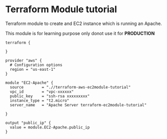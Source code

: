 # Terraform Module tutorial

Terraform module to create and EC2 instance which is running an Apache.

 This module is for learning  purpose only donot use it for **PRODUCTION**
  

```HCL
terraform {

}

provider "aws" {
  # Configuration options
  region = "us-east-1"
}

module "EC2-Apache" {
  source        = ".//terraform-aws-ec2module-tutorial"
  vpc_id        = "vpc-xxxxxx"
  public_key    = "ssh-rsa xxxxxxxxx"
  instance_type = "t2.micro"
  server_name   = "Apache Server terraform-ec2module-tutorial"

}

output "public_ip" {
  value = module.EC2-Apache.public_ip
}

```

